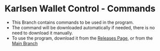 # Karlsen Wallet Control - Commands
- This Branch contains commands to be used in the program.
- The command will be downloaded automatically if needed, there is no need to download it manually.
- To use the program, download it from the [Releases Page](https://github.com/UnLuckyLust/KarlsenControl/releases), or from the [Main Branch](https://github.com/UnLuckyLust/KarlsenControl/tree/main)
